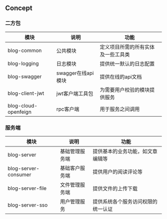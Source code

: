 ## Concept

### 二方包

模块|说明|功能
---|---|---
blog-common|公共模块|定义项目所需的所有实体及一些工具类
blog-logging|日志模块|提供统一默认的日志配置
blog-swagger|swagger在线api模块|提供在线的api文档
blog-client-jwt|jwt客户端工具包|为需要用户校验的模块提供服务
blog-cloud-openfeign|rpc客户端|用于服务之间调用

### 服务端

模块|说明|功能
---|---|---
blog-server|基础管理服务端|提供基本的业务功能，如文章编辑等
blog-server-consumer|基础客户服务端|提供用户的阅读评论等
blog-server-file|文件管理服务端|提供文件的上传下载
blog-server-sso|用户管理服务|提供系统各个服务访问权限的统一认证